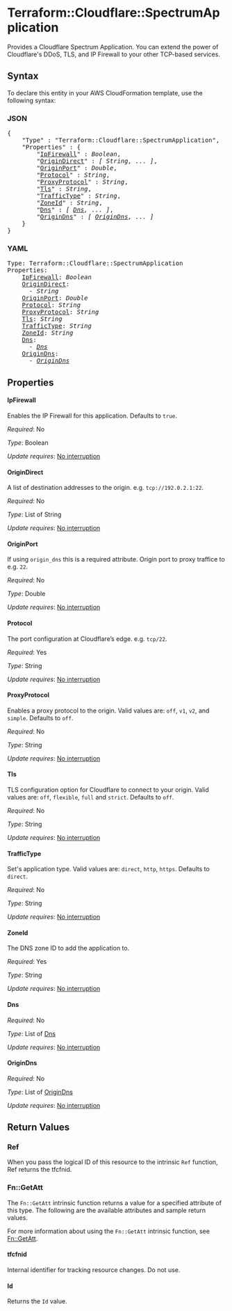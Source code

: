 # Terraform::Cloudflare::SpectrumApplication

Provides a Cloudflare Spectrum Application. You can extend the power of Cloudflare's DDoS, TLS, and IP Firewall to your other TCP-based services.

## Syntax

To declare this entity in your AWS CloudFormation template, use the following syntax:

### JSON

<pre>
{
    "Type" : "Terraform::Cloudflare::SpectrumApplication",
    "Properties" : {
        "<a href="#ipfirewall" title="IpFirewall">IpFirewall</a>" : <i>Boolean</i>,
        "<a href="#origindirect" title="OriginDirect">OriginDirect</a>" : <i>[ String, ... ]</i>,
        "<a href="#originport" title="OriginPort">OriginPort</a>" : <i>Double</i>,
        "<a href="#protocol" title="Protocol">Protocol</a>" : <i>String</i>,
        "<a href="#proxyprotocol" title="ProxyProtocol">ProxyProtocol</a>" : <i>String</i>,
        "<a href="#tls" title="Tls">Tls</a>" : <i>String</i>,
        "<a href="#traffictype" title="TrafficType">TrafficType</a>" : <i>String</i>,
        "<a href="#zoneid" title="ZoneId">ZoneId</a>" : <i>String</i>,
        "<a href="#dns" title="Dns">Dns</a>" : <i>[ <a href="dns.md">Dns</a>, ... ]</i>,
        "<a href="#origindns" title="OriginDns">OriginDns</a>" : <i>[ <a href="origindns.md">OriginDns</a>, ... ]</i>
    }
}
</pre>

### YAML

<pre>
Type: Terraform::Cloudflare::SpectrumApplication
Properties:
    <a href="#ipfirewall" title="IpFirewall">IpFirewall</a>: <i>Boolean</i>
    <a href="#origindirect" title="OriginDirect">OriginDirect</a>: <i>
      - String</i>
    <a href="#originport" title="OriginPort">OriginPort</a>: <i>Double</i>
    <a href="#protocol" title="Protocol">Protocol</a>: <i>String</i>
    <a href="#proxyprotocol" title="ProxyProtocol">ProxyProtocol</a>: <i>String</i>
    <a href="#tls" title="Tls">Tls</a>: <i>String</i>
    <a href="#traffictype" title="TrafficType">TrafficType</a>: <i>String</i>
    <a href="#zoneid" title="ZoneId">ZoneId</a>: <i>String</i>
    <a href="#dns" title="Dns">Dns</a>: <i>
      - <a href="dns.md">Dns</a></i>
    <a href="#origindns" title="OriginDns">OriginDns</a>: <i>
      - <a href="origindns.md">OriginDns</a></i>
</pre>

## Properties

#### IpFirewall

Enables the IP Firewall for this application. Defaults to `true`.

_Required_: No

_Type_: Boolean

_Update requires_: [No interruption](https://docs.aws.amazon.com/AWSCloudFormation/latest/UserGuide/using-cfn-updating-stacks-update-behaviors.html#update-no-interrupt)

#### OriginDirect

A list of destination addresses to the origin. e.g. `tcp://192.0.2.1:22`.

_Required_: No

_Type_: List of String

_Update requires_: [No interruption](https://docs.aws.amazon.com/AWSCloudFormation/latest/UserGuide/using-cfn-updating-stacks-update-behaviors.html#update-no-interrupt)

#### OriginPort

If using `origin_dns` this is a required attribute. Origin port to proxy traffice to e.g. `22`.

_Required_: No

_Type_: Double

_Update requires_: [No interruption](https://docs.aws.amazon.com/AWSCloudFormation/latest/UserGuide/using-cfn-updating-stacks-update-behaviors.html#update-no-interrupt)

#### Protocol

The port configuration at Cloudflare’s edge. e.g. `tcp/22`.

_Required_: Yes

_Type_: String

_Update requires_: [No interruption](https://docs.aws.amazon.com/AWSCloudFormation/latest/UserGuide/using-cfn-updating-stacks-update-behaviors.html#update-no-interrupt)

#### ProxyProtocol

Enables a proxy protocol to the origin. Valid values are: `off`, `v1`, `v2`, and `simple`. Defaults to `off`.

_Required_: No

_Type_: String

_Update requires_: [No interruption](https://docs.aws.amazon.com/AWSCloudFormation/latest/UserGuide/using-cfn-updating-stacks-update-behaviors.html#update-no-interrupt)

#### Tls

TLS configuration option for Cloudflare to connect to your origin. Valid values are: `off`, `flexible`, `full` and `strict`. Defaults to `off`.

_Required_: No

_Type_: String

_Update requires_: [No interruption](https://docs.aws.amazon.com/AWSCloudFormation/latest/UserGuide/using-cfn-updating-stacks-update-behaviors.html#update-no-interrupt)

#### TrafficType

Set's application type. Valid values are: `direct`, `http`, `https`.  Defaults to `direct`.

_Required_: No

_Type_: String

_Update requires_: [No interruption](https://docs.aws.amazon.com/AWSCloudFormation/latest/UserGuide/using-cfn-updating-stacks-update-behaviors.html#update-no-interrupt)

#### ZoneId

The DNS zone ID to add the application to.

_Required_: Yes

_Type_: String

_Update requires_: [No interruption](https://docs.aws.amazon.com/AWSCloudFormation/latest/UserGuide/using-cfn-updating-stacks-update-behaviors.html#update-no-interrupt)

#### Dns

_Required_: No

_Type_: List of <a href="dns.md">Dns</a>

_Update requires_: [No interruption](https://docs.aws.amazon.com/AWSCloudFormation/latest/UserGuide/using-cfn-updating-stacks-update-behaviors.html#update-no-interrupt)

#### OriginDns

_Required_: No

_Type_: List of <a href="origindns.md">OriginDns</a>

_Update requires_: [No interruption](https://docs.aws.amazon.com/AWSCloudFormation/latest/UserGuide/using-cfn-updating-stacks-update-behaviors.html#update-no-interrupt)

## Return Values

### Ref

When you pass the logical ID of this resource to the intrinsic `Ref` function, Ref returns the tfcfnid.

### Fn::GetAtt

The `Fn::GetAtt` intrinsic function returns a value for a specified attribute of this type. The following are the available attributes and sample return values.

For more information about using the `Fn::GetAtt` intrinsic function, see [Fn::GetAtt](https://docs.aws.amazon.com/AWSCloudFormation/latest/UserGuide/intrinsic-function-reference-getatt.html).

#### tfcfnid

Internal identifier for tracking resource changes. Do not use.

#### Id

Returns the <code>Id</code> value.

